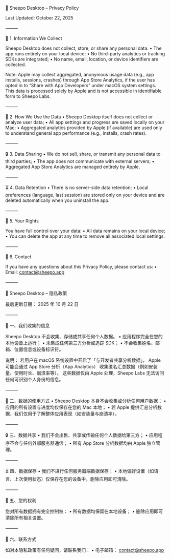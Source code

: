 🐑 Sheepo Desktop – Privacy Policy

Last Updated: October 22, 2025

⸻

📌 1. Information We Collect

Sheepo Desktop does not collect, store, or share any personal data.
	•	The app runs entirely on your local device;
	•	No third-party analytics or tracking SDKs are integrated;
	•	No name, email, location, or device identifiers are collected.

Note: Apple may collect aggregated, anonymous usage data (e.g., app installs, sessions, crashes) through App Store Analytics, if the user has opted in to “Share with App Developers” under macOS system settings.
This data is processed solely by Apple and is not accessible in identifiable form to Sheepo Labs.

⸻

🎯 2. How We Use the Data
	•	Sheepo Desktop itself does not collect or analyze user data;
	•	All app settings and progress are saved locally on your Mac;
	•	Aggregated analytics provided by Apple (if available) are used only to understand general app performance (e.g., installs, crash rates).

⸻

🔒 3. Data Sharing
	•	We do not sell, share, or transmit any personal data to third parties;
	•	The app does not communicate with external servers;
	•	Aggregated App Store Analytics are managed entirely by Apple.

⸻

⏳ 4. Data Retention
	•	There is no server-side data retention;
	•	Local preferences (language, last session) are stored only on your device and are deleted automatically when you uninstall the app.

⸻

🙋 5. Your Rights

You have full control over your data:
	•	All data remains on your local device;
	•	You can delete the app at any time to remove all associated local settings.

⸻

📧 6. Contact

If you have any questions about this Privacy Policy, please contact us:
	•	Email: contact@sheepo.app

⸻

🐑 Sheepo Desktop – 隐私政策

最后更新日期： 2025 年 10 月 22 日

⸻

📌 一、我们收集的信息

Sheepo Desktop 不会收集、存储或共享任何个人数据。
	•	应用程序完全在您的本地设备上运行；
	•	未集成任何第三方分析或追踪 SDK；
	•	不会收集姓名、邮箱、位置信息或设备标识符。

说明： 若用户在 macOS 系统设置中开启了「与开发者共享分析数据」，
Apple 可能会通过 App Store 分析（App Analytics） 收集匿名汇总数据（例如安装量、使用时长、崩溃率等）。
这些数据仅由 Apple 处理，Sheepo Labs 无法访问任何可识别个人身份的信息。

⸻

🎯 二、数据的使用方式
	•	Sheepo Desktop 本身不会收集或分析任何用户数据；
	•	应用的所有设置与进度均仅保存在您的 Mac 本地；
	•	若 Apple 提供汇总分析数据，我们仅用于了解整体应用表现（如安装量与崩溃率）。

⸻

🔒 三、数据共享
	•	我们不会出售、共享或传输任何个人数据给第三方；
	•	应用程序不会与任何外部服务器通信；
	•	所有 App Store 分析数据均由 Apple 独立管理。

⸻

⏳ 四、数据保存
	•	我们不进行任何服务器端数据保存；
	•	本地偏好设置（如语言、上次使用状态）仅保存在您的设备中，删除应用即可清除。

⸻

🙋 五、您的权利

您对所有数据拥有完全控制权：
	•	所有数据均保留在本地设备；
	•	删除应用即可清除所有相关设置。

⸻

📧 六、联系方式

如对本隐私政策有任何疑问，请联系我们：
	•	电子邮箱： contact@sheepo.app
